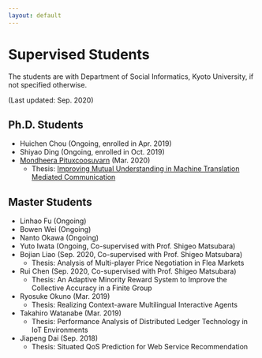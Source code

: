 ```yaml
---
layout: default
---
```


# Supervised Students
The students are with Department of Social Informatics, Kyoto University, if not specified otherwise.

(Last updated: Sep. 2020)

## Ph.D. Students
- Huichen Chou (Ongoing, enrolled in Apr. 2019)
- Shiyao Ding (Ongoing, enrolled in Oct. 2019)
- [Mondheera Pituxcoosuvarn](http://www.ritsumei.ac.jp/~mond-p/) (Mar. 2020)
  - Thesis: [Improving Mutual Understanding in Machine Translation Mediated Communication](https://doi.org/10.14989/doctor.k22579)

## Master Students
- Linhao Fu (Ongoing)
- Bowen Wei (Ongoing)
- Nanto Okawa (Ongoing)
- Yuto Iwata (Ongoing, Co-supervised with Prof. Shigeo Matsubara)
- Bojian Liao (Sep. 2020, Co-supervised with Prof. Shigeo Matsubara)
  - Thesis: Analysis of Multi-player Price Negotiation in Flea Markets
- Rui Chen (Sep. 2020, Co-supervised with Prof. Shigeo Matsubara)
  - Thesis: An Adaptive Minority Reward System to Improve the Collective Accuracy in a Finite Group
- Ryosuke Okuno (Mar. 2019)
  - Thesis: Realizing Context-aware Multilingual Interactive Agents
- Takahiro Watanabe (Mar. 2019)
  - Thesis: Performance Analysis of Distributed Ledger Technology in IoT Environments
- Jiapeng Dai (Sep. 2018)
  - Thesis: Situated QoS Prediction for Web Service Recommendation
